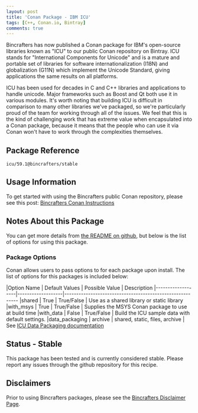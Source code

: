 ```yaml
---
layout: post
title: 'Conan Package - IBM ICU'
tags: [C++, Conan.io, Bintray]
comments: true
---
```


Bincrafters has now published a Conan package for IBM's open-source libraries known as "ICU" to our public Conan repository on Bintray. ICU stands for "International Components for Unicode" and is a mature and portable set of libraries for software internationalization (I18N) and globalization (G11N) which implement the Unicode Standard, giving applications the same results on all platforms.

ICU has been used for decades in C and C++ libraries and applications to handle unicode.  Major frameworks such as Boost and Qt both use it in various modules.  It's worth noting that building ICU is difficult in comparison to many other libraries we've packaged, so we're particularly proud of the team for working through all of the issues.  We feel that this is the kind of challenging work that has extreme value when encapsulated into a Conan package, because it means that the people who can use it via Conan won't have to work through the complexities themselves. 

## Package Reference

    icu/59.1@bincrafters/stable
    
## Usage Information  

To get started with using the Bincrafters public Conan repository, please see this post:
[Bincrafters Conan Instructions](https://bincrafters.github.io/2017/06/06/using-bincrafters-conan-repository)

## Notes About this Package 

You can get more details from [the README on github](https://github.com/bincrafters/conan-icu), but below is the list of options for using this package. 

### Package Options
Conan allows users to pass options to for each package upon install. The list of options for this packages is included below: 

|Option Name		 | Default Values   | Possible Value                      | Description
|-------------------|-------------------|----------------------------------------------------------
|shared				 | True                  | True/False                            | Use as a shared library or static library
|with_msys		 | True                 | True/False                            | Supplies the MSYS Conan package to use at build time
|with_data			 | False                 | True/False                            | Build the ICU sample data with default settings. 
|data_packaging	 | archive             | shared, static, files, archive     | See [ICU Data Packaging documentation](http://userguide.icu-project.org/packaging)


## Status - Stable
This package has been tested and is currently considered stable.  Please report any issues through the github repository for this recipe. 

## Disclaimers
Prior to using Bincrafters packages, please see the [Bincrafters Disclaimer Page](https://bincrafters.github.io/2017/05/01/bincrafters-package-disclaimers/). 

